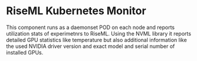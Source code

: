 # RiseML Kubernetes Monitor

This component runs as a daemonset POD on each node and reports utilization stats of experimetnrs to RiseML.
Using the NVML library it reports detailed GPU statistics like temperature but also additional information like the used NVIDIA driver version and exact model and serial number of installed GPUs.
